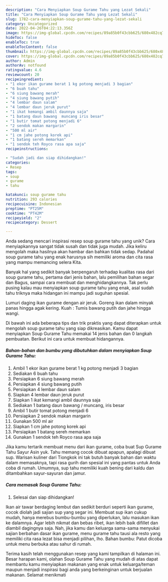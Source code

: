 ```yaml
---
description: "Cara Menyiapkan Soup Gurame Tahu yang Lezat Sekali"
title: "Cara Menyiapkan Soup Gurame Tahu yang Lezat Sekali"
slug: 1782-cara-menyiapkan-soup-gurame-tahu-yang-lezat-sekali
category: Uncategorized
date: 2022-04-26T04:22:13.356Z
image: https://img-global.cpcdn.com/recipes/89a85b0f43cbb625/680x482cq70/soup-gurame-tahu-foto-resep-utama.jpg
hideToc: false
enableToc: true
enableTocContent: false
thumbnail: https://img-global.cpcdn.com/recipes/89a85b0f43cbb625/680x482cq70/soup-gurame-tahu-foto-resep-utama.jpg
cover: https://img-global.cpcdn.com/recipes/89a85b0f43cbb625/680x482cq70/soup-gurame-tahu-foto-resep-utama.jpg
author: Admin
authorAv: notfound
ratingvalue: 4.6
reviewcount: 20
recipeingredient:
- "1 ekor ikan gurame berat 1 kg potong menjadi 3 bagian"
- "6 buah tahu"
- "6 siung bawang merah"
- "4 siung bawang putih"
- "4 lembar daun salam"
- "4 lembar daun jeruk purut"
- "1 ikat kemangi ambil daunnya saja"
- "1 batang daun bawang  muncang iris besar"
- "1 butir tomat potong menjadi 6"
- "2 sendok makan margarin"
- "500 ml air"
- "1 cm jahe potong korek api"
- "1 batang sereh memarkan"
- "1 sendok teh Royco rasa apa saja"
recipeinstructions:

- "Sudah jadi dan siap dihidangkan!"
categories:
- Resep
tags:
- soup
- gurame
- tahu

katakunci: soup gurame tahu 
nutrition: 293 calories
recipecuisine: Indonesian
preptime: "PT25M"
cooktime: "PT42M"
recipeyield: "2"
recipecategory: Dessert

---
```





Anda sedang mencari inspirasi resep soup gurame tahu yang unik? Cara menyiapkannya sangat tidak susah dan tidak juga mudah. Jika keliru mengolah maka hasilnya akan hambar dan bahkan tidak sedap. Padahal soup gurame tahu yang enak harusnya sih memiliki aroma dan cita rasa yang mampu memancing selera Kita.





Banyak hal yang sedikit banyak berpengaruh terhadap kualitas rasa dari soup gurame tahu, pertama dari jenis bahan, lalu pemilihan bahan segar dan Bagus, sampai cara membuat dan menghidangkannya. Tak perlu pusing kalau mau menyiapkan soup gurame tahu yang enak,      asal sudah tahu triknya maka hidangan ini mampu jadi suguhan spesial.














Lumuri daging ikan gurame dengan air jeruk. Goreng ikan dalam minyak panas hingga agak kering. Kuah : Tumis bawang putih dan jahe hingga wangi.






Di bawah ini ada beberapa tips dan trik praktis yang dapat diterapkan untuk mengolah soup gurame tahu yang siap dikreasikan. Kamu dapat menyiapkan Soup Gurame Tahu memakai 14 jenis bahan dan 0 langkah pembuatan. Berikut ini cara untuk membuat hidangannya.

<!--inarticleads1-->

##### Bahan-bahan dan bumbu yang dibutuhkan dalam menyiapkan Soup Gurame Tahu:

1. Ambil 1 ekor ikan gurame berat 1 kg potong menjadi 3 bagian
1. Sediakan 6 buah tahu
1. Persiapkan 6 siung bawang merah
1. Persiapkan 4 siung bawang putih
1. Persiapkan 4 lembar daun salam
1. Siapkan 4 lembar daun jeruk purut
1. Siapkan 1 ikat kemangi ambil daunnya saja
1. Sediakan 1 batang daun bawang / muncang, iris besar
1. Ambil 1 butir tomat potong menjadi 6
1. Persiapkan 2 sendok makan margarin
1. Gunakan 500 ml air
1. Siapkan 1 cm jahe potong korek api
1. Persiapkan 1 batang sereh memarkan
1. Gunakan 1 sendok teh Royco rasa apa saja


Jika kamu tertarik membuat menu dari ikan gurame, coba buat Sup Gurame Tahu Sayur Asin yuk. Tahu memang cocok dibuat apapun, apalagi dibuat sup. Warisan kuliner dari Tiongkok ini tak butuh banyak bahan dan waktu dalam memasaknya, tapi rasa gurih dan spesial ini yang pantas untuk Anda coba di rumah. Umumnya, sup tahu memiliki kuah bening dari kaldu dan ditambahkan sayur-sayuran dan jamur. 

<!--inarticleads2-->

##### Cara memasak Soup Gurame Tahu:


1. Selesai dan siap dihidangkan!

Ikan air tawar berdaging lembut dan sedikit berduri seperti ikan gurame, cocok diolah jadi sajian sup yang segar ini. Membuat sup ikan cukup mudah, hanya merebus bumbu-bumbu yang diperlukan, lalu masukan ikan ke dalamnya. Agar lebih nikmat dan bebas ribet, ikan lebih baik difillet dan diambil dagingnya saja. Nah, jika kamu dan keluarga sama-sama menyukai sajian berbahan dasar ikan gurame, menu gurame tahu tausi ala resto yang memiliki cita rasa lezat bisa menjadi pilihan, lho. Bahan bumbu: Patut dicoba untuk menu berbuka atau sahur di rumah. 

Terima kasih telah menggunakan resep yang kami tampilkan di halaman ini. Besar harapan kami, olahan Soup Gurame Tahu yang mudah di atas dapat membantu kamu menyiapkan makanan yang enak untuk keluarga/teman maupun menjadi inspirasi bagi anda yang berkeinginan untuk berjualan makanan. Selamat menikmati
